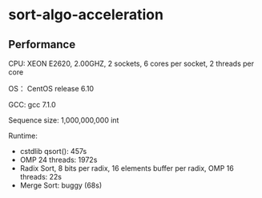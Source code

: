 # sort-algo-acceleration

## Performance

CPU: XEON E2620, 2.00GHZ, 2 sockets, 6 cores per socket, 2 threads per core

OS： CentOS release 6.10

GCC: gcc 7.1.0

Sequence size: 1,000,000,000 int

Runtime:
* cstdlib qsort(): 457s
* OMP 24 threads: 1972s
* Radix Sort, 8 bits per radix, 16 elements buffer per radix, OMP 16 threads: 22s
* Merge Sort: buggy (68s)

